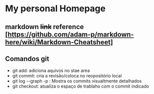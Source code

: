 # My personal Homepage
## markdown ~~link~~  reference [https://github.com/adam-p/markdown-here/wiki/Markdown-Cheatsheet]

## Comandos git
- git add: adiciona aquivos no stae area
- git commit: cria a revisão/coloca no reopositório local
- git log --graph -p : Mostra os commits visualtmente detalhados
- git checkout: atualiza o espaço de trablaho com o commit indicado
